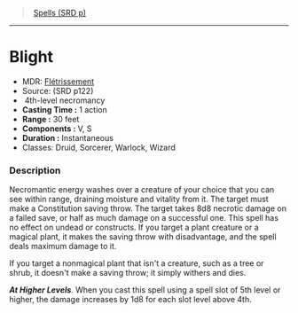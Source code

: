 ﻿---
!SpellItem
Family: SpellVO
Level: 4
Type: necromancy
CastingTime: 1 action
Range: 30 feet
Components: V, S
Duration: Instantaneous
Classes: Druid, Sorcerer, Warlock, Wizard
Id: spells_vo.md#blight
ParentLink: spells_vo.md#spells-srd-p
Name: Blight
ParentName: Spells (SRD p)
NameLevel: 1
AltName: '[Flétrissement](hd_spells_fletrissement.md)'
Source: (SRD p122)
Attributes:
  Name: Blight
  Markdown: >+
    # <!--Name-->Blight<!--/Name-->


    - MDR: <!--AltName-->[Flétrissement](hd_spells_fletrissement.md)<!--/AltName-->

    - Source: <!--Source-->(SRD p122)<!--/Source-->

    -  <!--Level-->4<!--/Level-->th-level <!--Type-->necromancy<!--/Type-->

    - **Casting Time :** <!--CastingTime-->1 action<!--/CastingTime-->

    - **Range :** <!--Range-->30 feet<!--/Range-->

    - **Components :** <!--Components-->V, S<!--/Components-->

    - **Duration :** <!--Duration-->Instantaneous<!--/Duration-->

    - Classes: <!--Classes-->Druid, Sorcerer, Warlock, Wizard<!--/Classes-->


    ### Description


    Necromantic energy washes over a creature of your choice that you can see within range, draining moisture and vitality from it. The target must make a Constitution saving throw. The target takes 8d8 necrotic damage on a failed save, or half as much damage on a successful one. This spell has no effect on undead or constructs. If you target a plant creature or a magical plant, it makes the saving throw with disadvantage, and the spell deals maximum damage to it.


    If you target a nonmagical plant that isn't a creature, such as a tree or shrub, it doesn't make a saving throw; it simply withers and dies.


    **_At Higher Levels_**. When you cast this spell using a spell slot of 5th level or higher, the damage increases by 1d8 for each slot level above 4th.

  AltName: '[Flétrissement](hd_spells_fletrissement.md)'
  Source: (SRD p122)
  Level: 4
  Type: necromancy
  CastingTime: 1 action
  Range: 30 feet
  Components: V, S
  Duration: Instantaneous
  Classes: Druid, Sorcerer, Warlock, Wizard
AttributesDictionary: >+
  Name: Blight

  Markdown: >+

    # <!--Name-->Blight<!--/Name-->





    - MDR: <!--AltName-->[Flétrissement](hd_spells_fletrissement.md)<!--/AltName-->



    - Source: <!--Source-->(SRD p122)<!--/Source-->



    -  <!--Level-->4<!--/Level-->th-level <!--Type-->necromancy<!--/Type-->



    - **Casting Time :** <!--CastingTime-->1 action<!--/CastingTime-->



    - **Range :** <!--Range-->30 feet<!--/Range-->



    - **Components :** <!--Components-->V, S<!--/Components-->



    - **Duration :** <!--Duration-->Instantaneous<!--/Duration-->



    - Classes: <!--Classes-->Druid, Sorcerer, Warlock, Wizard<!--/Classes-->





    ### Description





    Necromantic energy washes over a creature of your choice that you can see within range, draining moisture and vitality from it. The target must make a Constitution saving throw. The target takes 8d8 necrotic damage on a failed save, or half as much damage on a successful one. This spell has no effect on undead or constructs. If you target a plant creature or a magical plant, it makes the saving throw with disadvantage, and the spell deals maximum damage to it.





    If you target a nonmagical plant that isn't a creature, such as a tree or shrub, it doesn't make a saving throw; it simply withers and dies.





    **_At Higher Levels_**. When you cast this spell using a spell slot of 5th level or higher, the damage increases by 1d8 for each slot level above 4th.



  AltName: '[Flétrissement](hd_spells_fletrissement.md)'

  Source: (SRD p122)

  Level: 4

  Type: necromancy

  CastingTime: 1 action

  Range: 30 feet

  Components: V, S

  Duration: Instantaneous

  Classes: Druid, Sorcerer, Warlock, Wizard

---
> [Spells (SRD p)](srd_spells.md)

---

# Blight

- MDR: [Flétrissement](hd_spells_fletrissement.md)
- Source: (SRD p122)
-  4th-level necromancy
- **Casting Time :** 1 action
- **Range :** 30 feet
- **Components :** V, S
- **Duration :** Instantaneous
- Classes: Druid, Sorcerer, Warlock, Wizard

### Description

Necromantic energy washes over a creature of your choice that you can see within range, draining moisture and vitality from it. The target must make a Constitution saving throw. The target takes 8d8 necrotic damage on a failed save, or half as much damage on a successful one. This spell has no effect on undead or constructs. If you target a plant creature or a magical plant, it makes the saving throw with disadvantage, and the spell deals maximum damage to it.

If you target a nonmagical plant that isn't a creature, such as a tree or shrub, it doesn't make a saving throw; it simply withers and dies.

**_At Higher Levels_**. When you cast this spell using a spell slot of 5th level or higher, the damage increases by 1d8 for each slot level above 4th.

